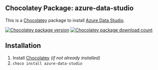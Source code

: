 ## Chocolatey Package: azure-data-studio
This is a [Chocolatey](https://chocolatey.org/) package to install [Azure Data Studio](https://docs.microsoft.com/en-us/sql/azure-data-studio).

[![Chocolatey package version](https://img.shields.io/chocolatey/v/azure-data-studio.svg)](https://chocolatey.org/packages/azure-data-studio)
[![Chocolatey package download count](https://img.shields.io/chocolatey/dt/azure-data-studio.svg)](https://chocolatey.org/packages/azure-data-studio)

## Installation
1. Install [Chocolatey](https://chocolatey.org/) *(if not already installed)*
2. `choco install azure-data-studio`